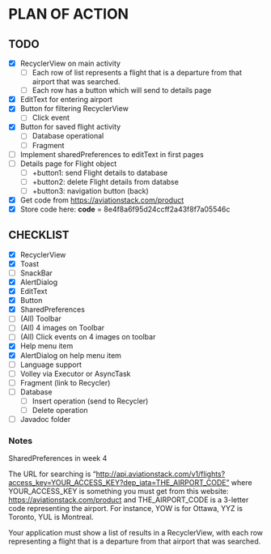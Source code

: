 
# PLAN OF ACTION

## TODO

- [x] RecyclerView on main activity
  - [ ] Each row of list represents a flight that is a departure from that airport that was searched.
  - [ ] Each row has a button which will send to details page
- [x] EditText for entering airport 
- [x] Button for filtering RecyclerView
  - [ ] Click event
- [x] Button for saved flight activity
  - [ ] Database operational
  - [ ] Fragment
- [ ] Implement sharedPreferences to editText in first pages
- [ ] Details page for Flight object
   - [ ] +button1: send Flight details to database
   - [ ] +button2: delete  Flight details from databse
   - [ ] +button3: navigation button (back)
- [x] Get code from https://aviationstack.com/product
- [x] Store code here: **code** = 8e4f8a6f95d24ccff2a43f8f7a05546c

## CHECKLIST

- [x] RecyclerView
- [x] Toast
- [ ] SnackBar
- [x] AlertDialog
- [x] EditText
- [x] Button
- [x] SharedPreferences
- [ ] (All) Toolbar 
- [ ] (All) 4 images on Toolbar
- [ ] (All) Click events on 4 images on toolbar
- [x] Help menu item
- [x] AlertDialog on help menu item
- [ ] Language support
- [ ] Volley via Executor or AsyncTask
- [ ] Fragment (link to Recycler)
- [ ] Database
    - [ ] Insert operation (send to Recycler)
    - [ ] Delete operation
- [ ] Javadoc folder

### Notes

SharedPreferences in week 4

The URL for searching is “http://api.aviationstack.com/v1/flights?access_key=YOUR_ACCESS_KEY?dep_iata=THE_AIRPORT_CODE” where YOUR_ACCESS_KEY is something you must get from this website: https://aviationstack.com/product and THE_AIRPORT_CODE is a 3-letter code representing the airport. For instance, YOW is for Ottawa, YYZ is Toronto, YUL is Montreal. 

Your application must show a list of results in a RecyclerView, with each row representing a flight that is a departure from that airport that was searched.
